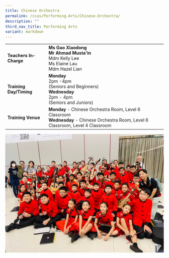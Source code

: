 ```yaml
---
title: Chinese Orchestra
permalink: /ccas/Performing-Arts/Chinese-Orchestra/
description: ""
third_nav_title: Performing Arts
variant: markdown
---
```

| | |
| --- | ---|
| **Teachers In-Charge** |**Ms Gao Xiaodong**<br>**Mr Ahmad Musta'in**<br>Mdm Kelly Lee<br>Ms Elaine Lau <br> Mdm Hazel Lian
|**Training Day/Timing**|**Monday**&nbsp;<br> 2pm -4pm <br>(Seniors and Beginners) <br>**Wednesday**<br>2pm - 4pm <br>(Seniors and Juniors)
|**Training Venue**|**Monday** - Chinese Orchestra Room, Level 6 Classroom<br>**Wednesday** - Chinese Orchestra Room, Level 6 Classroom, Level 4 Classroom

![](/images/CCA/SYF_2024_before_performance.jpg)